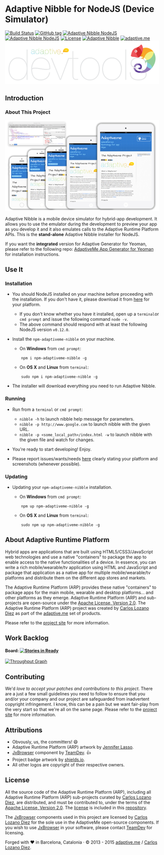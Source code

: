 # Adaptive Nibble for NodeJS (Device Simulator) 
[![Build Status](https://travis-ci.org/AdaptiveMe/npm-adaptiveme-nibble.svg?branch=master)](https://travis-ci.org/AdaptiveMe/npm-adaptiveme-nibble)
[![GitHub tag](https://img.shields.io/github/tag/AdaptiveMe/npm-adaptiveme-nibble.svg)](https://github.com/AdaptiveMe/npm-adaptiveme-nibble) 
[![Adaptive Nibble NodeJS](https://img.shields.io/npm/v/npm.svg)](https://www.npmjs.com/package/npm-adaptiveme-nibble) 
[![Adaptive Nibble NodeJS](https://img.shields.io/node/v/gh-badges.svg)](https://www.npmjs.com/package/npm-adaptiveme-nibble)
[![License](https://img.shields.io/badge/license-apache%202-blue.svg)](https://raw.githubusercontent.com/AdaptiveMe/adaptive-arp-api/master/LICENSE) 
[![Adaptive Nibble](https://img.shields.io/badge/devtools-nibble-yellow.svg)](https://github.com/AdaptiveMe/npm-adaptiveme-nibble)  [![adaptive.me](https://img.shields.io/badge/adaptive-me-fdcb0e.svg)](http://adaptive.me)
[![Adaptive Development Tools](https://raw.githubusercontent.com/AdaptiveMe/AdaptiveMe.github.io/master/assets/logos/normal/Logo-adaptive-devtools.png)](#)

## Introduction

### About This Project

[![Adaptive Nibble Screenshot](https://raw.githubusercontent.com/AdaptiveMe/AdaptiveMe.github.io/master/assets/screenshots/nibble-screenshot.png)](https://raw.githubusercontent.com/AdaptiveMe/AdaptiveMe.github.io/master/assets/screenshots/nibble-screenshot.png)

Adaptive Nibble is a mobile device simulator for hybrid-app development. It allows you to use the emulator during the development to preview your app as you develop it and it also emulates calls to the Adaptive Runtime Platform APIs. This is the **stand-alone** Adaptive Nibble installer for NodeJS. 

If you want the **integrated** version for Adaptive Generator for Yeoman, please refer to the following repo: [AdaptiveMe App Generator for Yeoman](https://github.com/AdaptiveMe/generator-adaptiveme) for installation instructions.

## Use It

### Installation

* You should NodeJS installed on your machine before proceeding with the installation. If you don't have it, please download it from [here](https://nodejs.org/download/) for your platform. 
	*	If you don't know whether you have it installed, open up a ```terminal```or ```cmd prompt``` and issue the following command ```node -v```.
	* The above command should respond with at least the following NodeJS version ```v0.12.0```.
* Install the ```npm-adaptiveme-nibble``` on your machine.
	* On **Windows** from ```cmd prompt```:
	
	```
  		npm i npm-adaptiveme-nibble -g
   	```
	* On **OS X** and **Linux** from ```terminal```:

	``` 
  		sudo npm i npm-adaptiveme-nibble -g
	```
*	The installer will download everything you need to run Adaptive Nibble.

### Running

* Run from a ```terminal``` or ```cmd prompt```:

	*	```nibble -h``` to launch nibble help message for parameters.
	*	```nibble -p http://www.google.com``` to launch nibble with the given URL.
	*	```nibble -p <some_local_path>/index.html -w``` to launch nibble with the given file and watch for changes.
* You're ready to start developing! Enjoy.

* Please report issues/wants/needs [here](https://github.com/AdaptiveMe/npm-adaptiveme-nibble/issues) clearly stating your platform and screenshots (whenever possible).

### Updating
* Updating your ```npm-adaptiveme-nibble``` installation.
	* On **Windows** from ```cmd prompt```:
		
	```
  		npm up npm-adaptiveme-nibble -g 
   	```
   	
	* On **OS X** and **Linux** from ```terminal```:
	
	``` 
  		sudo npm up npm-adaptiveme-nibble -g
	```

## About Adaptive Runtime Platform

Hybrid apps are applications that are built using HTML5/CSS3/JavaScript web technologies and use a native "containers" to package the app to enable access to the native functionalities of a device. In essence, you can write a rich mobile/wearable/tv application using HTML and JavaScript and package that application as a native app for multiple mobile/wearable/tv platforms and distribute them on the different app stores and markets.

The Adaptive Runtime Platform (ARP) provides these native "containers" to package apps for the main mobile, wearable and desktop platforms... and other platforms as they emerge. Adaptive Runtime Platform (ARP) and sub-projects are open-source under the [Apache License, Version 2.0](http://www.apache.org/licenses/LICENSE-2.0.html). The Adaptive Runtime Platform (ARP) project was created by [Carlos Lozano Diez](https://github.com/carloslozano) as part of the [adaptive.me](http://adaptive.me) set of products.

Please refer to the [project site](http://adaptiveme.github.io) for more information.

## Work Backlog

#### Board: [![Stories in Ready](https://badge.waffle.io/AdaptiveMe/npm-adaptiveme-nibble.svg?label=ready&title=Ready)](https://waffle.io/AdaptiveMe/npm-adaptiveme-nibble)

[![Throughput Graph](https://graphs.waffle.io/AdaptiveMe/npm-adaptiveme-nibble/throughput.svg)](https://waffle.io/AdaptiveMe/npm-adaptiveme-nibble/metrics)

## Contributing

We'd *love to accept your patches and contributions to this project*.  There are a just a few small guidelines you need to follow to ensure that you and/or your company and our project are safeguarded from inadvertent copyright infringement. I know, this can be a pain but we want fair-play from the very start so that we're all on the same page. Please refer to the [project site](http://adaptiveme.github.io) for more information.

## Attributions

* Obvously, us, the committers! :smile:
* Adaptive Runtime Platform (ARP) artwork by [Jennifer Lasso](https://github.com/Jlassob).
* [JxBrowser](http://www.teamdev.com/jxbrowser) component by [TeamDev](http://www.teamdev.com). :thumbsup:
* Project badge artwork by [shields.io](http://shields.io/).
* All other logos are copyright of their respective owners.

## License
All the source code of the Adaptive Runtime Platform (ARP), including all Adaptive Runtime Platform (ARP) sub-projects curated by [Carlos Lozano Diez](https://github.com/carloslozano), are distributed, and must be contributed to, under the terms of the [Apache License, Version 2.0](http://www.apache.org/licenses/LICENSE-2.0.html). The [license](https://raw.githubusercontent.com/AdaptiveMe/adaptive-arp-api/master/LICENSE) is included in this [repository](https://raw.githubusercontent.com/AdaptiveMe/adaptive-arp-api/master/LICENSE).

The [JxBrowser](http://www.teamdev.com/jxbrowser) components used in this project are licensed by [Carlos Lozano Diez](https://github.com/carloslozano) for the sole use in the AdaptiveMe open-source components. If you wish to use [JxBrowser](http://www.teamdev.com/jxbrowser) in your software, please contact [TeamDev](http://www.teamdev.com/contact) for licensing.

Forged with :heart: in Barcelona, Catalonia · © 2013 - 2015 [adaptive.me](http://adaptive.me) / [Carlos Lozano Diez](http://google.com/+CarlosLozano).
